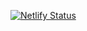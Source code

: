 [![Netlify Status](https://api.netlify.com/api/v1/badges/c834530a-cf4f-4a47-8673-f90c51c80e52/deploy-status)](https://app.netlify.com/sites/compassionate-ardinghelli-c00844/deploys)